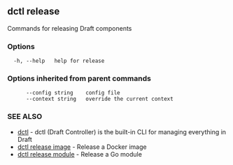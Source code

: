 ## dctl release

Commands for releasing Draft components

### Options

```
  -h, --help   help for release
```

### Options inherited from parent commands

```
      --config string    config file
      --context string   override the current context
```

### SEE ALSO

* [dctl](dctl.md)	 - dctl (Draft Controller) is the built-in CLI for managing everything in Draft
* [dctl release image](dctl_release_image.md)	 - Release a Docker image
* [dctl release module](dctl_release_module.md)	 - Release a Go module

